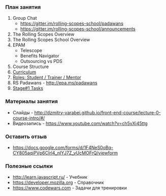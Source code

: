 ### План занятия
1. Group Chat
    * https://gitter.im/rolling-scopes-school/padawans
    * https://gitter.im/rolling-scopes-school/announcements
2. The Rolling Scopes Overview
3. The Rolling Scopes School Overview
4. EPAM
     * Telescope
     * Benefits Navigator
     * Outsourcing vs PDS
5. Course Structure
6. [Curriculum](https://docs.google.com/spreadsheets/d/1oM2O8DtjC0HodB3j7hcIResaWBw8P18tXkOl1ymelvE/edit#gid=0)
7. [Roles: Student / Trainer / Mentor](https://docs.google.com/document/d/1LdruvgRWuLEkCald2lrNlgIdDCzImYa3fe6IxVblBnI/edit)
8. RS Padawans - http://epa.ms/padawans
9. [Stage#1 Tasks](https://github.com/rolling-scopes-school/tasks)   

### Материалы занятия 
* Слайды - http://dzmitry-varabei.github.io/front-end-course/lecture-0-course-intro/#/
* Видеозапись - https://www.youtube.com/watch?v=ch5vXi45ttg

### Оставить отзыв
* https://docs.google.com/forms/d/1F4NeS0oBq-CY805aqiPVp6CIrl4_nIYJ7Z_vUcMOFrQ/viewform

### Полезные ссылки
  * http://learn.javascript.ru/ - Учебник
  * https://developer.mozilla.org - Справочник
  * https://www.codewars.com - Задачи для тренировки 
